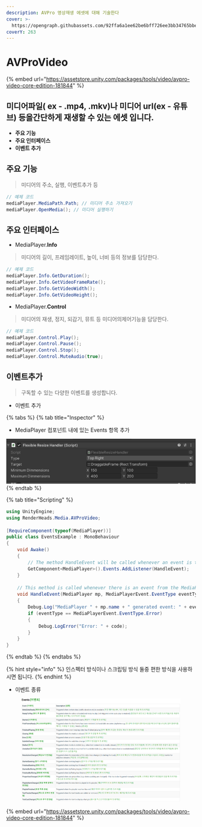 ```yaml
---
description: AVPro 영상재생 에셋에 대해 기술한다
cover: >-
  https://opengraph.githubassets.com/92ffa6a1ee62be6bff726ee3bb34765bbe699c84766b8570a1fcad5f0e9c66ab/RenderHeads/UnityPlugin-AVProVideo
coverY: 263
---
```


# AVProVideo

{% embed url="https://assetstore.unity.com/packages/tools/video/avpro-video-core-edition-181844" %}

## 미디어파일( ex - .mp4, .mkv)나 미디어 url(ex - 유튜브) 등을간단하게 재생할 수 있는 에셋 입니다.

* **주요 기능**
* **주요 인터페이스**
* **이벤트 추가**

## 주요 기능

> 미디어의 주소, 실행, 이벤트추가 등

```csharp
// 예제 코드
mediaPlayer.MediaPath.Path; // 미디어 주소 가져오기
mediaPlayer.OpenMedia(); // 미디어 실행하기
```

##

## 주요 인터페이스

* MediaPlayer.**Info**

> 미디어의 길이, 프레임레이트, 높이, 너비 등의 정보를 담당한다.

```csharp
// 예제 코드
mediaPlayer.Info.GetDuration();
mediaPlayer.Info.GetVideoFrameRate();
mediaPlayer.Info.GetVideoWidth();
mediaPlayer.Info.GetVideoHeight();
```

* MediaPlayer.**Control**

> 미디어의 재생, 정지, 되감기, 뮤트 등 미디어의제어기능을 담당한다.

```csharp
// 예제 코드
mediaPlayer.Control.Play();
mediaPlayer.Control.Pause();
mediaPlayer.Control.Stop();
mediaPlayer.Control.MuteAudio(true);
```

##

## 이벤트추가

> 구독할 수 있는 다양한 이벤트를 생성합니다.

* 이벤트 추가

{% tabs %}
{% tab title="Inspector" %}
* MediaPlayer 컴포넌트 내에 있는 Events 항목 추가

![](<../../.gitbook/assets/image (1) (1) (1) (1).png>)
{% endtab %}

{% tab title="Scripting" %}
```csharp
using UnityEngine;
using RenderHeads.Media.AVProVideo;

[RequireComponent(typeof(MediaPlayer))]
public class EventsExample : MonoBehaviour 
{
    void Awake()
    {
        // The method HandleEvent will be called whenever an event is triggered
        GetComponent<MediaPlayer>().Events.AddListener(HandleEvent);
    }

    // This method is called whenever there is an event from the MediaPlayer
    void HandleEvent(MediaPlayer mp, MediaPlayerEvent.EventType eventType, ErrorCode code)
    {
        Debug.Log("MediaPlayer " + mp.name + " generated event: " + eventType.ToString());
        if (eventType == MediaPlayerEvent.EventType.Error)
        {
            Debug.LogError("Error: " + code);
        }
    }
}
```
{% endtab %}
{% endtabs %}

{% hint style="info" %}
인스펙터 방식이나 스크립팅 방식 둘중 편한 방식을 사용하시면 됩니다.
{% endhint %}

* 이벤트 종류

<figure><img src="../../.gitbook/assets/image (8) (1) (1).png" alt=""><figcaption></figcaption></figure>

{% embed url="https://assetstore.unity.com/packages/tools/video/avpro-video-core-edition-181844" %}
